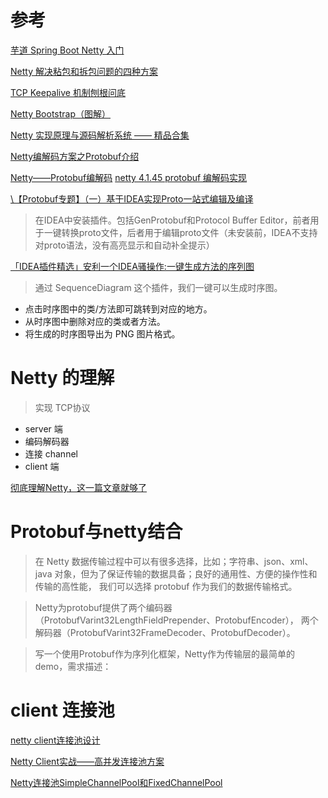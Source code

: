 # 参考
[芋道 Spring Boot Netty 入门](https://www.iocoder.cn/Spring-Boot/Netty/?github#)

[Netty 解决粘包和拆包问题的四种方案](https://www.iocoder.cn/Fight/Netty-to-solve-the-problem-of-sticky-and-unpacked-four-solutions/?self)

[TCP Keepalive 机制刨根问底](https://www.iocoder.cn/Fight/TCP-Keepalive-%E6%9C%BA%E5%88%B6%E5%88%A8%E6%A0%B9%E9%97%AE%E5%BA%95/?self)


[Netty Bootstrap（图解）](https://www.iocoder.cn/Fight/crazymakercircle/Netty-Bootstrap/?self)

[Netty 实现原理与源码解析系统 —— 精品合集](https://www.iocoder.cn/Netty/Netty-collection/?self)


[Netty编解码方案之Protobuf介绍](https://cloud.tencent.com/developer/article/1579441)

[Netty——Protobuf编解码](https://www.cnblogs.com/caoweixiong/p/14684453.html)
[netty 4.1.45 protobuf 编解码实现](https://blog.csdn.net/liubenlong007/article/details/104231927)

[\【Protobuf专题】（一）基于IDEA实现Proto一站式编辑及编译](https://segmentfault.com/a/1190000038778590)

> 在IDEA中安装插件。包括GenProtobuf和Protocol Buffer Editor，前者用于一键转换proto文件，后者用于编辑proto文件（未安装前，IDEA不支持对proto语法，没有高亮显示和自动补全提示）



[「IDEA插件精选」安利一个IDEA骚操作:一键生成方法的序列图](https://juejin.cn/post/6887719053931053064)

> 通过 SequenceDiagram 这个插件，我们一键可以生成时序图。

- 点击时序图中的类/方法即可跳转到对应的地方。
- 从时序图中删除对应的类或者方法。
- 将生成的时序图导出为 PNG 图片格式。

# Netty 的理解

> 实现 TCP协议

- server 端
- 编码解码器
- 连接 channel  
- client 端


[彻底理解Netty，这一篇文章就够了](https://juejin.cn/post/6844903703183360008)

# Protobuf与netty结合

> 在 Netty 数据传输过程中可以有很多选择，比如；字符串、json、xml、java 对象，但为了保证传输的数据具备；良好的通用性、方便的操作性和传输的高性能，
> 我们可以选择 protobuf 作为我们的数据传输格式。

> Netty为protobuf提供了两个编码器（ProtobufVarint32LengthFieldPrepender、ProtobufEncoder），
> 两个解码器（ProtobufVarint32FrameDecoder、ProtobufDecoder）。

> 写一个使用Protobuf作为序列化框架，Netty作为传输层的最简单的demo，需求描述：


# client 连接池

[netty client连接池设计](https://zhuanlan.zhihu.com/p/33805654)

[Netty Client实战——高并发连接池方案](https://itboyer.github.io/12466/#%E5%BC%95%E8%A8%80)

[Netty连接池SimpleChannelPool和FixedChannelPool](https://juejin.cn/post/6844903433862905869)